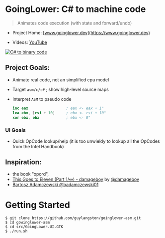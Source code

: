 # GoingLower: C# to machine code

> Animates code execution  (with state and forward/undo)

- Project Home: [www.goinglower.dev](https://www.goinglower.dev)

- Videos: [YouTube](https://www.youtube.com/channel/UCvghNVWLxYU00NKxLYMYbdQ/videos)


[![C# to binary code](https://img.youtube.com/vi/peWieTZSaAE/0.jpg)](https://www.youtube.com/watch?v=peWieTZSaAE "C# to binary code")


## Project Goals:

- Animate real code, not an simplified cpu model
- Target `asm/c/c#` ; show high-level source maps
- Interpret `ASM` to pseudo code 
  
  ```nasm
  inc eax                 ; eax <- eax + 1"
  lea ebx, [rsi + 10]     ; ebx <- rsi + 10"
  xor ebx, ebx            ; ebx <- 0"
  ```

### UI Goals

- Quick OpCode lookup/help (it is too unwieldy to lookup all the OpCodes from the Intel Handbook)

## Inspiration:

- the book "xpord",
- [This Goes to Eleven (Part 1/∞) - damageboy](https://bits.houmus.org/2020-01-28/this-goes-to-eleven-pt1) by [@damageboy](https://twitter.com/damageboy)
- [Bartosz Adamczewski @badamczewski01](https://twitter.com/badamczewski01)

# Getting Started
```shell
$ git clone https://github.com/guylangston/goinglower-asm.git
$ cd gowinglower-asm
$ cd src/GoingLower.UI.GTK
$ ./run.sh
```
